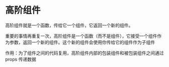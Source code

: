 # 高阶组件

高阶组件就是一个函数，传给它一个组件，它返回一个新的组件。

重要的事情再重复一次，高阶组件是一个函数（而不是组件），它接受一个组件作为参数，返回一个新的组件。这个新的组件会使用你传给它的组件作为子组件

作用：为了组件之间的代码复用，高阶组件内部的包装组件和被包装组件之间通过 props 传递数据



